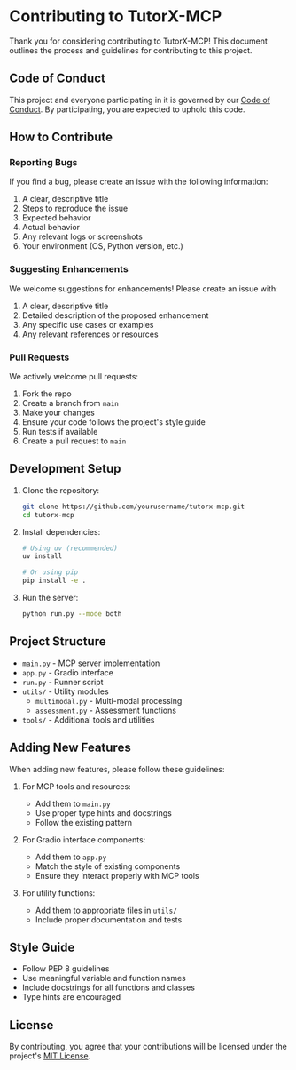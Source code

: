 # Contributing to TutorX-MCP

Thank you for considering contributing to TutorX-MCP! This document outlines the process and guidelines for contributing to this project.

## Code of Conduct

This project and everyone participating in it is governed by our [Code of Conduct](CODE_OF_CONDUCT.md). By participating, you are expected to uphold this code.

## How to Contribute

### Reporting Bugs

If you find a bug, please create an issue with the following information:

1. A clear, descriptive title
2. Steps to reproduce the issue
3. Expected behavior
4. Actual behavior
5. Any relevant logs or screenshots
6. Your environment (OS, Python version, etc.)

### Suggesting Enhancements

We welcome suggestions for enhancements! Please create an issue with:

1. A clear, descriptive title
2. Detailed description of the proposed enhancement
3. Any specific use cases or examples
4. Any relevant references or resources

### Pull Requests

We actively welcome pull requests:

1. Fork the repo
2. Create a branch from `main`
3. Make your changes
4. Ensure your code follows the project's style guide
5. Run tests if available
6. Create a pull request to `main`

## Development Setup

1. Clone the repository:
   ```bash
   git clone https://github.com/yourusername/tutorx-mcp.git
   cd tutorx-mcp
   ```

2. Install dependencies:
   ```bash
   # Using uv (recommended)
   uv install

   # Or using pip
   pip install -e .
   ```

3. Run the server:
   ```bash
   python run.py --mode both
   ```

## Project Structure

- `main.py` - MCP server implementation
- `app.py` - Gradio interface
- `run.py` - Runner script
- `utils/` - Utility modules
  - `multimodal.py` - Multi-modal processing
  - `assessment.py` - Assessment functions
- `tools/` - Additional tools and utilities

## Adding New Features

When adding new features, please follow these guidelines:

1. For MCP tools and resources:
   - Add them to `main.py`
   - Use proper type hints and docstrings
   - Follow the existing pattern

2. For Gradio interface components:
   - Add them to `app.py`
   - Match the style of existing components
   - Ensure they interact properly with MCP tools

3. For utility functions:
   - Add them to appropriate files in `utils/`
   - Include proper documentation and tests

## Style Guide

- Follow PEP 8 guidelines
- Use meaningful variable and function names
- Include docstrings for all functions and classes
- Type hints are encouraged

## License

By contributing, you agree that your contributions will be licensed under the project's [MIT License](LICENSE).

